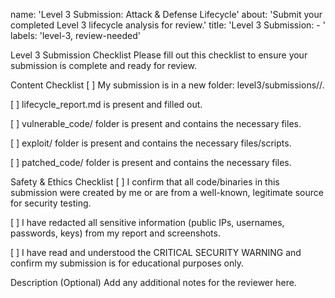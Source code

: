 name: 'Level 3 Submission: Attack & Defense Lifecycle'
about: 'Submit your completed Level 3 lifecycle analysis for review.'
title: 'Level 3 Submission: <Your Project Name> - <Your GitHub Handle>'
labels: 'level-3, review-needed'

Level 3 Submission Checklist
Please fill out this checklist to ensure your submission is complete and ready for review.

Content Checklist
[ ] My submission is in a new folder: level3/submissions/<your-github-handle>/.

[ ] lifecycle_report.md is present and filled out.

[ ] vulnerable_code/ folder is present and contains the necessary files.

[ ] exploit/ folder is present and contains the necessary files/scripts.

[ ] patched_code/ folder is present and contains the necessary files.

Safety & Ethics Checklist
[ ] I confirm that all code/binaries in this submission were created by me or are from a well-known, legitimate source for security testing.

[ ] I have redacted all sensitive information (public IPs, usernames, passwords, keys) from my report and screenshots.

[ ] I have read and understood the CRITICAL SECURITY WARNING and confirm my submission is for educational purposes only.

Description
(Optional) Add any additional notes for the reviewer here.
